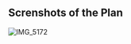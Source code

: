 
## Screnshots of the Plan

![IMG_5172](https://github.com/shubhjain51/Subhanshu-Jain-KPMG-Challenge/assets/93961647/19cbcd26-ffca-4a19-8cec-b05e52573cf9)

